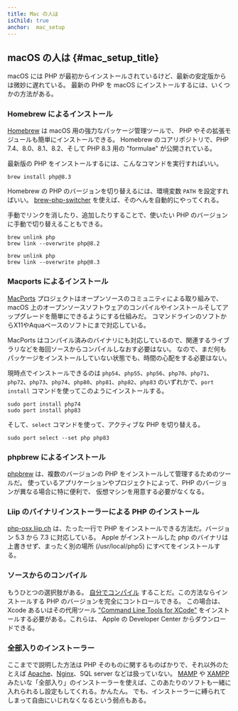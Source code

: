 ```yaml
---
title: Mac の人は
isChild: true
anchor:  mac_setup
---
```


## macOS の人は  {#mac_setup_title}

macOS には PHP が最初からインストールされているけど、最新の安定版からは微妙に遅れている。
最新の PHP を macOS にインストールするには、いくつかの方法がある。

### Homebrew によるインストール

[Homebrew] は macOS 用の強力なパッケージ管理ツールで、
PHP やその拡張モジュールも簡単にインストールできる。
Homebrew のコアリポジトリで、PHP 7.4、8.0、8.1、8.2、そして PHP 8.3 用の "formulae" が公開されている。

最新版の PHP をインストールするには、こんなコマンドを実行すればいい。

```
brew install php@8.3
```

Homebrew の PHP のバージョンを切り替えるには、環境変数 `PATH` を設定すればいい。
[brew-php-switcher][brew-php-switcher] を使えば、そのへんを自動的にやってくれる。

手動でリンクを消したり、追加したりすることで、使いたい PHP のバージョンに手動で切り替えることもできる。

```
brew unlink php
brew link --overwrite php@8.2
```

```
brew unlink php
brew link --overwrite php@8.3
```

### Macports によるインストール

[MacPorts] プロジェクトはオープンソースのコミュニティによる取り組みで、
macOS 上のオープンソースソフトウェアのコンパイルやインストールそしてアップグレードを簡単にできるようにする仕組みだ。
コマンドラインのソフトからX11やAquaベースのソフトにまで対応している。

MacPorts はコンパイル済みのバイナリにも対応しているので、関連するライブラリなどを毎回ソースからコンパイルしなおす必要はない。
なので、まだ何もパッケージをインストールしていない状態でも、時間の心配をする必要はない。

現時点でインストールできるのは `php54`、`php55`、`php56`、`php70`、`php71`、`php72`、`php73`、`php74`、`php80`、`php81`、`php82`、`php83` のいずれかで、`port install` コマンドを使ってこのようにインストールする。

    sudo port install php74
    sudo port install php83

そして、`select` コマンドを使って、アクティブな PHP を切り替える。

    sudo port select --set php php83

### phpbrew によるインストール

[phpbrew] は、複数のバージョンの PHP をインストールして管理するためのツールだ。
使っているアプリケーションやプロジェクトによって、PHP のバージョンが異なる場合に特に便利で、
仮想マシンを用意する必要がなくなる。

### Liip のバイナリインストーラーによる PHP のインストール

[php-osx.liip.ch] は、たった一行で PHP をインストールできる方法だ。バージョン 5.3 から 7.3 に対応している。
Apple がインストールした php のバイナリは上書きせず、まったく別の場所 (/usr/local/php5) にすべてをインストールする。

### ソースからのコンパイル

もうひとつの選択肢がある。 [自分でコンパイル][mac-compile]
することだ。この方法ならインストールする PHP のバージョンを完全にコントロールできる。
この場合は、Xcode あるいはその代用ツール ["Command Line Tools for XCode"]
をインストールする必要がある。これらは、 Apple の Developer Center からダウンロードできる。

### 全部入りのインストーラー

ここまでで説明した方法は PHP そのものに関するものばかりで、それ以外のたとえば [Apache][apache]、[Nginx][nginx]、SQL server などは扱っていない。
[MAMP][mamp-downloads] や [XAMPP][xampp] みたいな「全部入り」のインストーラーを使えば、このあたりのソフトも一緒に入れられるし設定もしてくれる。かんたん。
でも、インストーラーに縛られてしまって自由にいじれなくなるという弱点もある。

[Homebrew]: https://brew.sh/
[MacPorts]: https://www.macports.org/install.php
[phpbrew]: https://github.com/phpbrew/phpbrew
[php-osx.liip.ch]: https://web.archive.org/web/20220505163210/https://php-osx.liip.ch/
[mac-compile]: https://www.php.net/install.macosx.compile
[xcode-gcc-substitution]: https://github.com/kennethreitz/osx-gcc-installer
["Command Line Tools for XCode"]: https://developer.apple.com/downloads
[apache]: https://httpd.apache.org/
[nginx]: https://www.nginx.com/
[mamp-downloads]: https://www.mamp.info/en/downloads/
[xampp]: https://www.apachefriends.org/
[brew-php-switcher]: https://github.com/philcook/brew-php-switcher
